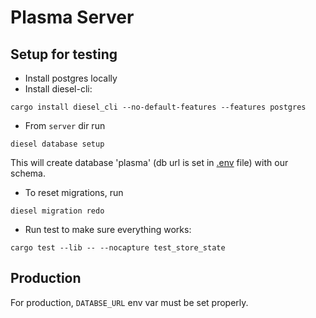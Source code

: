 # Plasma Server

## Setup for testing

- Install postgres locally
- Install diesel-cli:

```cargo install diesel_cli --no-default-features --features postgres```

- From `server` dir run

```diesel database setup```

This will create database 'plasma' (db url is set in [.env](.env) file) with our schema.

- To reset migrations, run

```diesel migration redo```

- Run test to make sure everything works:

```cargo test --lib -- --nocapture test_store_state```

## Production

For production, `DATABSE_URL` env var must be set properly.
